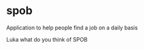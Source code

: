 spob
====

Application to help people find a job on a daily basis 

Luka what do you think of SPOB 
